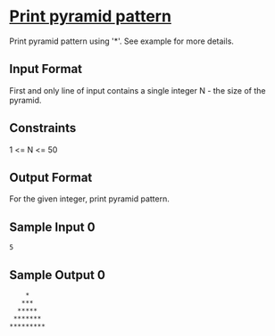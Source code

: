 # [Print pyramid pattern](https://www.hackerrank.com/contests/smart-interviews-basic/challenges/si-basic-print-pyramid-pattern/problem)

Print pyramid pattern using '*'. See example for more details.

## Input Format

First and only line of input contains a single integer N - the size of the pyramid.

## Constraints

1 <= N <= 50

## Output Format

For the given integer, print pyramid pattern.

## Sample Input 0
```
5
```
## Sample Output 0
```
    *
   ***
  *****
 *******
*********
```